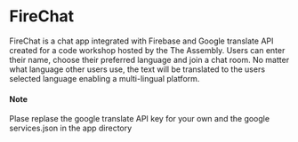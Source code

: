 # FireChat
FireChat is a chat app integrated with Firebase and Google translate API created for a code workshop hosted by the The Assembly. Users can enter their name, choose their preferred language and join a chat room. No matter what language other users use, the text will be translated to the users selected language enabling a multi-lingual platform.

<h4>Note</h4>

Plase replase the google translate API key for your own and the google services.json in the app directory
